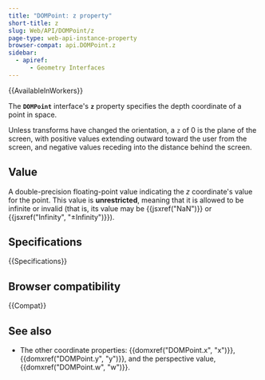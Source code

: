 ```yaml
---
title: "DOMPoint: z property"
short-title: z
slug: Web/API/DOMPoint/z
page-type: web-api-instance-property
browser-compat: api.DOMPoint.z
sidebar:
  - apiref:
      - Geometry Interfaces
---
```


{{AvailableInWorkers}}

The **`DOMPoint`** interface's
**`z`** property specifies the depth coordinate of a point in
space.

Unless transforms have changed the orientation, a `z` of 0 is
the plane of the screen, with positive values extending outward toward the user from the
screen, and negative values receding into the distance behind the screen.

## Value

A double-precision floating-point value indicating the _z_ coordinate's value
for the point. This value is **unrestricted**, meaning that it is allowed
to be infinite or invalid (that is, its value may be {{jsxref("NaN")}} or
{{jsxref("Infinity", "±Infinity")}}).

## Specifications

{{Specifications}}

## Browser compatibility

{{Compat}}

## See also

- The other coordinate properties: {{domxref("DOMPoint.x", "x")}},
  {{domxref("DOMPoint.y", "y")}}, and the perspective value, {{domxref("DOMPoint.w", "w")}}.
